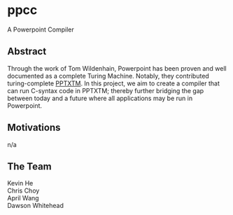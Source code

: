 # ppcc
A Powerpoint Compiler

## Abstract

Through the work of Tom Wildenhain, Powerpoint has been proven and well documented as a complete Turing Machine. Notably, they contributed turing-complete [PPTXTM](https://www.andrew.cmu.edu/user/twildenh/PowerPointTM/Paper.pdf). In this project, we aim to create a compiler that can run C-syntax code in PPTXTM; thereby further bridging the gap between today and a future where all applications may be run in Powerpoint.

## Motivations
n/a

## The Team

Kevin He  
Chris Choy  
April Wang  
Dawson Whitehead  
